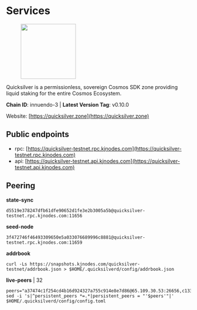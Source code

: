 # Services

<figure><img src="https://raw.githubusercontent.com/kj89/testnet_manuals/main/pingpub/logos/quicksilver.png" width="150" alt=""><figcaption></figcaption></figure>

Quicksilver is a permissionless, sovereign Cosmos SDK zone providing liquid staking for the entire Cosmos Ecosystem.

**Chain ID**: innuendo-3 | **Latest Version Tag**: v0.10.0

Website: [https://quicksilver.zone](https://quicksilver.zone)


## Public endpoints

* rpc: [https://quicksilver-testnet.rpc.kjnodes.com](https://quicksilver-testnet.rpc.kjnodes.com)
* api: [https://quicksilver-testnet.api.kjnodes.com](https://quicksilver-testnet.api.kjnodes.com)

## Peering

**state-sync**

```
d5519e378247dfb61dfe90652d1fe3e2b3005a5b@quicksilver-testnet.rpc.kjnodes.com:11656
```

**seed-node**

```
3f472746f46493309650e5a033076689996c8881@quicksilver-testnet.rpc.kjnodes.com:11659
```

**addrbook**
```
curl -Ls https://snapshots.kjnodes.com/quicksilver-testnet/addrbook.json > $HOME/.quicksilverd/config/addrbook.json
```

**live-peers** | 32
```
peers="a37474c1f254cd4b16d924327a755c914e8e7d86@65.109.30.53:26656,c133c4c0c7034c8c345330f394984ad08092fc14@138.201.17.11:27656,c896ef12812a82eea865111c49f226849ad077db@144.76.236.90:26656,41f7d7004cace7bd1760a5f980a86123700c8f1d@185.146.148.116:26656,8a334ed2e728ca1164f8ef6ae58dd5fda31da5be@66.94.104.239:26641,025e1a9ba7e536e1db47569b55081f7adf6d2f9e@95.217.83.28:26636,06ec5dee70a810d008885b167581807f0f0314aa@38.129.16.69:11656,0551eaa0db7097274410ee27a71672817e314b83@167.235.245.191:26656,0a3ac40a7a4ce35978c4da97be2eb6974bc3c58b@185.252.233.217:46656,8e9758a4ad29a1eb0a3343b192c5ee3509aac09e@185.163.64.156:26656,dc88be3a0075ce429a423237abe223a9528ce0df@65.108.204.119:31656,2096650d8586b858d3369205f3b46ac4c765bc8e@65.109.53.155:26656,8ff8a186fe9cbc70d0f34891fa051f87e561a48b@158.160.0.93:26656,a854277e77b0ac095e53156266cdc39ad4b13b2f@142.132.205.94:15619,64c58848cae4f3f1cb5d7700d3c225aa21536d28@142.132.155.252:47656,ba6c461874236d6dc95083886c8bd833d47d5c0a@195.3.221.13:46656,7fe3007cba4de49584cbdad9489ffecfc9651c57@65.108.79.246:26673,7d112277450f0a8ef1059e6b334c373a215726ea@23.88.0.170:15619,711b97aa5956c6ce95c05895faa6c3ad3c04d440@135.181.59.162:11156,e0f0703e9ce343c46e0ec01b19216715e817b358@65.109.85.170:28656,ca1dc45c25919c5b945f4c52c1e8470755a01225@65.108.44.149:20656,87d4e2b90141d5d52ed04387db4a46408c3fd66c@35.240.77.20:26656,433f85361545a434ad6b4202e2f373e4894ecf39@142.132.151.99:15619,19c724a6c0e00615b22fc307798fba9640259e45@135.181.137.120:47656,5c6bfcfd42e8a4cf7960cf8b1860eed3de17196d@65.108.75.237:2010,47a7fac621a79649519eadbb8deb92d33bb3259b@161.97.82.203:26256,392a7ec2683e288866c353b7a8ac9ecc4e7b4bfc@142.165.207.19:16656,b9b7e3d11ceffcd40261d3ae062307628817e1ff@212.8.240.13:2366,f7edad3ff5a85d039e7de12067c63064c5b42d63@46.4.121.72:11656,d9a458c840a46aa284ff9b3f1fc1df3b1cc5f386@51.195.234.250:26656,7b21198feaf0882f09fcbb24060961f434d158a3@35.242.163.107:26656,ae9f56518c60db2f79fb105c5b935febeb0226f0@198.244.203.194:26656"
sed -i 's|^persistent_peers *=.*|persistent_peers = "'$peers'"|' $HOME/.quicksilverd/config/config.toml
```
